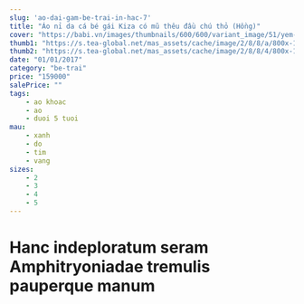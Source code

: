 ```yaml
---
slug: 'ao-dai-gam-be-trai-in-hac-7'
title: "Áo nỉ da cá bé gái Kiza có mũ thêu đầu chú thỏ (Hồng)"
cover: "https://babi.vn/images/thumbnails/600/600/variant_image/51/yem-ngan-theu-hinh-tim-cho-be-gai_(3).jpg?t=1514881442"
thumb1: "https://s.tea-global.net/mas_assets/cache/image/2/8/8/a/800x-166055.Jpg"
thumb2: "https://s.tea-global.net/mas_assets/cache/image/2/8/8/4/800x-165959.Jpg"
date: "01/01/2017"
category: "be-trai"
price: "159000"
salePrice: ""
tags:
    - ao khoac
    - ao
    - duoi 5 tuoi
mau:
    - xanh
    - do
    - tim
    - vang
sizes:
    - 2
    - 3
    - 4
    - 5
---
```


# Hanc indeploratum seram Amphitryoniadae tremulis pauperque manum